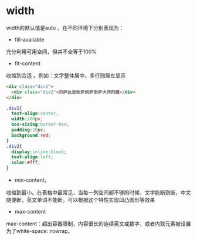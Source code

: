 # width

width的默认值是auto 。在不同环境下分别表现为：

- fill-available

充分利用可用空间，但并不全等于100%

- fit-content

收缩到合适 。例如：文字整体居中，多行则居左显示

```html
<div class="div1">
  <div class="div2">的萨达是倒萨倒萨倒萨大师的撒</div>  
</div>
```

```css
.div1{
  text-align:center;
  width:200px;
  box-sizing:border-box;
  padding:20px;
  background:red;
}
.div2{
  display:inline-block;
  text-align:left;
  color:#fff;
}
```

- min-content，

收缩到最小。在表格中最常见，当每一列空间都不够的时候，文字能断则断，中文随便断，英文单词不能断。可以根据这个特性实现凹凸图形等效果

- max-content

max-content：超出容器限制，内容很长的连续英文或数字，或者内联元素被设置为了white-space: nowrap。
